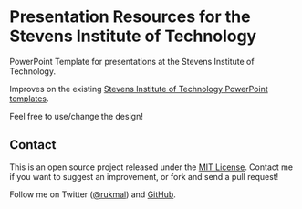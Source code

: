 # Presentation Resources for the Stevens Institute of Technology

PowerPoint Template for presentations at the Stevens Institute of Technology.

Improves on the existing [Stevens Institute of Technology PowerPoint templates](https://www.stevens.edu/directory/brand-and-graphic-standards).

Feel free to use/change the design!

## Contact

This is an open source project released under the [MIT License](LICENSE). Contact me if you want to suggest an improvement, or fork and send a pull request!

Follow me on Twitter ([@rukmal](http://twitter.com/rukmal_w)) and [GitHub](http://github.com/rukmal).
